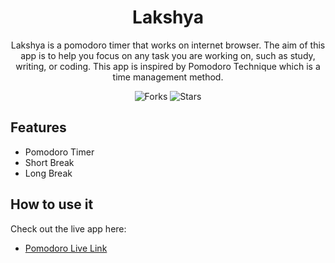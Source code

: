 <div align="center">
  
# Lakshya
  
Lakshya is a pomodoro timer that works on internet browser. The aim of this app is to help you focus on any task you are working on, such as study, writing, or coding. This app is inspired by Pomodoro Technique which is a time management method.

![Forks](https://img.shields.io/github/forks/abhij1607/lakshya)
![Stars](https://img.shields.io/github/stars/abhij1607/lakshya)

</div>

## Features

- Pomodoro Timer
- Short Break
- Long Break

## How to use it

Check out the live app here:

- [Pomodoro Live Link](https://lakshya-pomodoro.netlify.app/)
